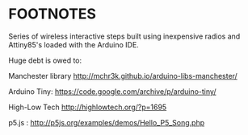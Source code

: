 # FOOTNOTES
Series of wireless interactive steps built using inexpensive radios and Attiny85's loaded with the Arduino IDE.

Huge debt is owed to:

Manchester library http://mchr3k.github.io/arduino-libs-manchester/

Arduino Tiny: https://code.google.com/archive/p/arduino-tiny/

High-Low Tech http://highlowtech.org/?p=1695

p5.js : http://p5js.org/examples/demos/Hello_P5_Song.php
